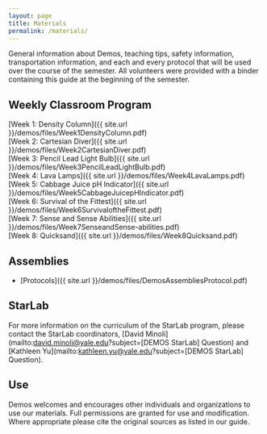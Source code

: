 ```yaml
---
layout: page
title: Materials
permalink: /materials/
---
```


General information about Demos, teaching tips, safety information, transportation information, and each and every protocol that will be used over the course of the semester. All volunteers were provided with a binder containing this guide at the beginning of the semester.  

Weekly Classroom Program
------------------------

[Week 1: Density Column]({{ site.url }}/demos/files/Week1DensityColumn.pdf)  
[Week 2: Cartesian Diver]({{ site.url }}/demos/files/Week2CartesianDiver.pdf)  
[Week 3: Pencil Lead Light Bulb]({{ site.url }}/demos/files/Week3PencilLeadLightBulb.pdf)  
[Week 4: Lava Lamps]({{ site.url }}/demos/files/Week4LavaLamps.pdf)  
[Week 5: Cabbage Juice pH Indicator]({{ site.url }}/demos/files/Week5CabbageJuicepHIndicator.pdf)  
[Week 6: Survival of the Fittest]({{ site.url }}/demos/files/Week6SurvivaloftheFittest.pdf)  
[Week 7: Sense and Sense Abilities]({{ site.url }}/demos/files/Week7SenseandSense-abilities.pdf)  
[Week 8: Quicksand]({{ site.url }}/demos/files/Week8Quicksand.pdf)  

<!---
({{ site.url }}/demos/files/BoardPositions.docx)
({{ site.url }}/demos/files/DemosAssembliesProtocol.pdf)
({{ site.url }}/demos/files/DemosF08Binder.pdf)
({{ site.url }}/demos/files/DemosF10Binder.pdf)
({{ site.url }}/demos/files/DemosF11Binder.pdf)
({{ site.url }}/demos/files/DemosF12Binder.pdf)
({{ site.url }}/demos/files/DemosF13Binder.pdf)
({{ site.url }}/demos/files/DemosS09Binder.pdf)
({{ site.url }}/demos/files/DemosS10Binder.pdf)
({{ site.url }}/demos/files/DemosS11Binder.pdf)
({{ site.url }}/demos/files/DemosS13Binder.pdf)
({{ site.url }}/demos/files/Fall12 Signups.docx)
({{ site.url }}/demos/files/Spring13 Signups.docx)
({{ site.url }}/demos/files/demosassemblies.doc) -->


Assemblies
----------
- [Protocols]({{ site.url }}/demos/files/DemosAssembliesProtocol.pdf)

StarLab
-------
For more information on the curriculum of the StarLab program, please contact the StarLab coordinators, [David Minoli](mailto:david.minoli@yale.edu?subject=[DEMOS StarLab] Question) and [Kathleen Yu](mailto:kathleen.yu@yale.edu?subject=[DEMOS StarLab] Question).

Use
---
Demos welcomes and encourages other individuals and organizations to use our materials. Full permissions are granted for use and modification. Where appropriate please cite the original sources as listed in our guide.
